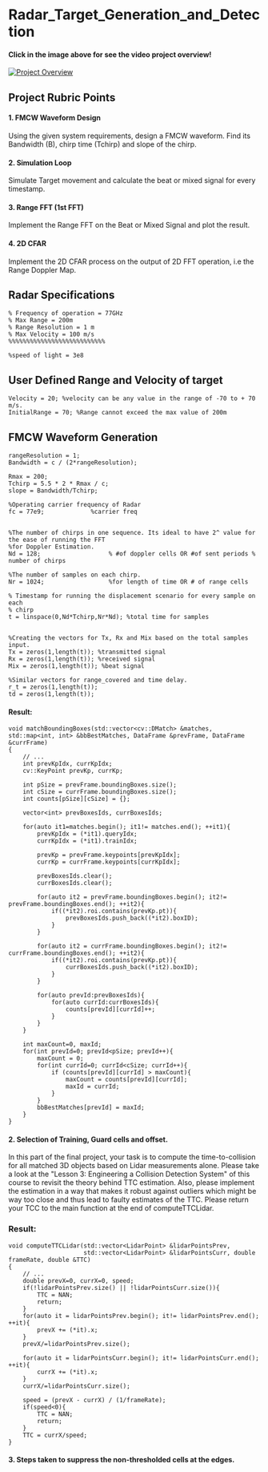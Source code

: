 # Radar_Target_Generation_and_Detection

#### Click in the image above for see the video project overview!
[![Project Overview](https://img.youtube.com/vi/DIVmHps0G8M/maxresdefault.jpg)](https://youtu.be/DIVmHps0G8M)



## Project Rubric Points

#### 1. FMCW Waveform Design
Using the given system requirements, design
a FMCW waveform. Find its Bandwidth (B), chirp time (Tchirp) and slope of the chirp.

#### 2. Simulation Loop
Simulate Target movement and calculate the beat or mixed signal for every timestamp.

#### 3. Range FFT (1st FFT)
Implement the Range FFT on the Beat or Mixed Signal and plot the result.

#### 4. 2D CFAR
Implement the 2D CFAR process on the output of 2D FFT operation, i.e the Range Doppler Map.


## Radar Specifications
```
% Frequency of operation = 77GHz
% Max Range = 200m
% Range Resolution = 1 m
% Max Velocity = 100 m/s
%%%%%%%%%%%%%%%%%%%%%%%%%%%

%speed of light = 3e8
```

## User Defined Range and Velocity of target
```
Velocity = 20; %velocity can be any value in the range of -70 to + 70 m/s.
InitialRange = 70; %Range cannot exceed the max value of 200m
```

## FMCW Waveform Generation
```
rangeResolution = 1;
Bandwidth = c / (2*rangeResolution);

Rmax = 200;
Tchirp = 5.5 * 2 * Rmax / c;
slope = Bandwidth/Tchirp;

%Operating carrier frequency of Radar 
fc = 77e9;             %carrier freq

                                                          
%The number of chirps in one sequence. Its ideal to have 2^ value for the ease of running the FFT
%for Doppler Estimation. 
Nd = 128;                   % #of doppler cells OR #of sent periods % number of chirps

%The number of samples on each chirp. 
Nr = 1024;                  %for length of time OR # of range cells

% Timestamp for running the displacement scenario for every sample on each
% chirp
t = linspace(0,Nd*Tchirp,Nr*Nd); %total time for samples


%Creating the vectors for Tx, Rx and Mix based on the total samples input.
Tx = zeros(1,length(t)); %transmitted signal
Rx = zeros(1,length(t)); %received signal
Mix = zeros(1,length(t)); %beat signal

%Similar vectors for range_covered and time delay.
r_t = zeros(1,length(t));
td = zeros(1,length(t));

```


#### Result:
```
void matchBoundingBoxes(std::vector<cv::DMatch> &matches, std::map<int, int> &bbBestMatches, DataFrame &prevFrame, DataFrame &currFrame)
{
    // ...
    int prevKpIdx, currKpIdx;
    cv::KeyPoint prevKp, currKp;

    int pSize = prevFrame.boundingBoxes.size();
    int cSize = currFrame.boundingBoxes.size();
    int counts[pSize][cSize] = {};

    vector<int> prevBoxesIds, currBoxesIds;

    for(auto it1=matches.begin(); it1!= matches.end(); ++it1){
        prevKpIdx = (*it1).queryIdx;
        currKpIdx = (*it1).trainIdx;

        prevKp = prevFrame.keypoints[prevKpIdx];
        currKp = currFrame.keypoints[currKpIdx];

        prevBoxesIds.clear();
        currBoxesIds.clear();

        for(auto it2 = prevFrame.boundingBoxes.begin(); it2!= prevFrame.boundingBoxes.end(); ++it2){
            if((*it2).roi.contains(prevKp.pt)){
                prevBoxesIds.push_back((*it2).boxID);
            }
        }

        for(auto it2 = currFrame.boundingBoxes.begin(); it2!= currFrame.boundingBoxes.end(); ++it2){
            if((*it2).roi.contains(prevKp.pt)){
                currBoxesIds.push_back((*it2).boxID);
            }
        }

        for(auto prevId:prevBoxesIds){
            for(auto currId:currBoxesIds){
                counts[prevId][currId]++;
            }
        }
    }

    int maxCount=0, maxId;
    for(int prevId=0; prevId<pSize; prevId++){
        maxCount = 0;
        for(int currId=0; currId<cSize; currId++){
            if (counts[prevId][currId] > maxCount){
                maxCount = counts[prevId][currId];
                maxId = currId;
            }
        }
        bbBestMatches[prevId] = maxId;
    }
}
```

#### 2. Selection of Training, Guard cells and offset.
In this part of the final project, your task is to compute the time-to-collision for all matched 3D objects based on Lidar measurements alone. Please take a look at the "Lesson 3: Engineering a Collision Detection System" of this course to revisit the theory behind TTC estimation. Also, please implement the estimation in a way that makes it robust against outliers which might be way too close and thus lead to faulty estimates of the TTC. Please return your TCC to the main function at the end of computeTTCLidar.

### Result:

```
void computeTTCLidar(std::vector<LidarPoint> &lidarPointsPrev,
                     std::vector<LidarPoint> &lidarPointsCurr, double frameRate, double &TTC)
{
    // ...
    double prevX=0, currX=0, speed;
    if(!lidarPointsPrev.size() || !lidarPointsCurr.size()){
        TTC = NAN;
        return;
    }
    for(auto it = lidarPointsPrev.begin(); it!= lidarPointsPrev.end(); ++it){
        prevX += (*it).x;
    }
    prevX/=lidarPointsPrev.size();

    for(auto it = lidarPointsCurr.begin(); it!= lidarPointsCurr.end(); ++it){
        currX += (*it).x;
    }
    currX/=lidarPointsCurr.size();

    speed = (prevX - currX) / (1/frameRate);
    if(speed<0){
        TTC = NAN;
        return;
    }
    TTC = currX/speed;
}
```

#### 3. Steps taken to suppress the non-thresholded cells at the edges.
